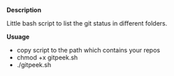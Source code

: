 **Description**

Little bash script to list the git status in different folders.

**Usuage**

 - copy script to the path which contains your repos
 - chmod +x gitpeek.sh
 - ./gitpeek.sh
